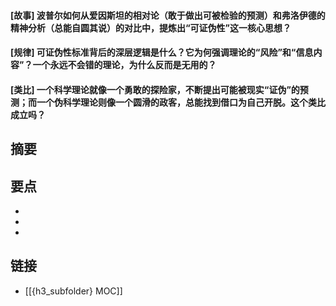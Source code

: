 #### [故事] 波普尔如何从爱因斯坦的相对论（敢于做出可被检验的预测）和弗洛伊德的精神分析（总能自圆其说）的对比中，提炼出“可证伪性”这一核心思想？


#### [规律] 可证伪性标准背后的深层逻辑是什么？它为何强调理论的“风险”和“信息内容”？一个永远不会错的理论，为什么反而是无用的？


#### [类比] 一个科学理论就像一个勇敢的探险家，不断提出可能被现实“证伪”的预测；而一个伪科学理论则像一个圆滑的政客，总能找到借口为自己开脱。这个类比成立吗？


## 摘要


## 要点

- 
- 
- 

## 链接

- [[{h3_subfolder} MOC]]
